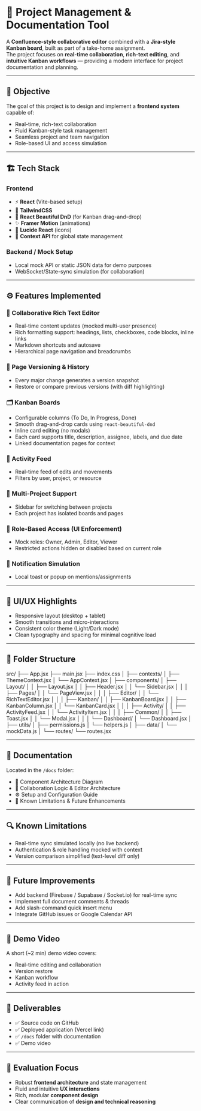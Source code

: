 # 🧩 Project Management & Documentation Tool

A **Confluence-style collaborative editor** combined with a **Jira-style Kanban board**, built as part of a take-home assignment.  
The project focuses on **real-time collaboration**, **rich-text editing**, and **intuitive Kanban workflows** — providing a modern interface for project documentation and planning.

---

## 🚀 Objective

The goal of this project is to design and implement a **frontend system** capable of:

- Real-time, rich-text collaboration  
- Fluid Kanban-style task management  
- Seamless project and team navigation  
- Role-based UI and access simulation  

---

## 🏗️ Tech Stack

### Frontend
- ⚡ **React** (Vite-based setup)
- 🎨 **TailwindCSS**
- 🧭 **React Beautiful DnD** (for Kanban drag-and-drop)
- ✨ **Framer Motion** (animations)
- 🧱 **Lucide React** (icons)
- 🧩 **Context API** for global state management

### Backend / Mock Setup
- Local mock API or static JSON data for demo purposes  
- WebSocket/State-sync simulation (for collaboration)

---

## ⚙️ Features Implemented

### 📝 Collaborative Rich Text Editor
- Real-time content updates (mocked multi-user presence)
- Rich formatting support: headings, lists, checkboxes, code blocks, inline links
- Markdown shortcuts and autosave
- Hierarchical page navigation and breadcrumbs

### 📜 Page Versioning & History
- Every major change generates a version snapshot
- Restore or compare previous versions (with diff highlighting)

### 🗂️ Kanban Boards
- Configurable columns (To Do, In Progress, Done)
- Smooth drag-and-drop cards using `react-beautiful-dnd`
- Inline card editing (no modals)
- Each card supports title, description, assignee, labels, and due date
- Linked documentation pages for context

### 🔔 Activity Feed
- Real-time feed of edits and movements
- Filters by user, project, or resource

### 🧭 Multi-Project Support
- Sidebar for switching between projects
- Each project has isolated boards and pages

### 🔐 Role-Based Access (UI Enforcement)
- Mock roles: Owner, Admin, Editor, Viewer
- Restricted actions hidden or disabled based on current role

### 📩 Notification Simulation
- Local toast or popup on mentions/assignments

---

## 🎨 UI/UX Highlights

- Responsive layout (desktop + tablet)
- Smooth transitions and micro-interactions
- Consistent color theme (Light/Dark mode)
- Clean typography and spacing for minimal cognitive load

---

## 📁 Folder Structure

src/
├── App.jsx 
├── main.jsx 
├── index.css 
│
├── contexts/
│ ├── ThemeContext.jsx 
│ └── AppContext.jsx 
│
├── components/
│ ├── Layout/
│ │ ├── Layout.jsx 
│ │ ├── Header.jsx 
│ │ └── Sidebar.jsx 
│ │
│ ├── Pages/
│ │ └── PageView.jsx 
│ │
│ ├── Editor/
│ │ └── RichTextEditor.jsx 
│ │
│ ├── Kanban/
│ │ ├── KanbanBoard.jsx
│ │ ├── KanbanColumn.jsx 
│ │ └── KanbanCard.jsx 
│ │
│ ├── Activity/
│ │ ├── ActivityFeed.jsx
│ │ └── ActivityItem.jsx 
│ │
│ ├── Common/
│ │ ├── Toast.jsx 
│ │ └── Modal.jsx 
│ │
│ └── Dashboard/
│ └── Dashboard.jsx 
│
├── utils/
│ ├── permissions.js 
│ └── helpers.js 
│
├── data/
│ └── mockData.js 
│
└── routes/
└── routes.jsx

---

## 🧾 Documentation

Located in the `/docs` folder:

- 🧩 Component Architecture Diagram  
- 🧠 Collaboration Logic & Editor Architecture  
- ⚙️ Setup and Configuration Guide  
- 🧭 Known Limitations & Future Enhancements  

---

## 🔍 Known Limitations

- Real-time sync simulated locally (no live backend)  
- Authentication & role handling mocked with context  
- Version comparison simplified (text-level diff only)  

---

## 🌱 Future Improvements

- Add backend (Firebase / Supabase / Socket.io) for real-time sync  
- Implement full document comments & threads  
- Add slash-command quick insert menu  
- Integrate GitHub issues or Google Calendar API  

---

## 🎥 Demo Video

A short (~2 min) demo video covers:

- Real-time editing and collaboration  
- Version restore  
- Kanban workflow  
- Activity feed in action  

---

## 🏁 Deliverables

- ✅ Source code on GitHub  
- ✅ Deployed application (Vercel link)  
- ✅ `/docs` folder with documentation  
- ✅ Demo video  

---

## 🧩 Evaluation Focus

- Robust **frontend architecture** and state management  
- Fluid and intuitive **UX interactions**  
- Rich, modular **component design**  
- Clear communication of **design and technical reasoning**
